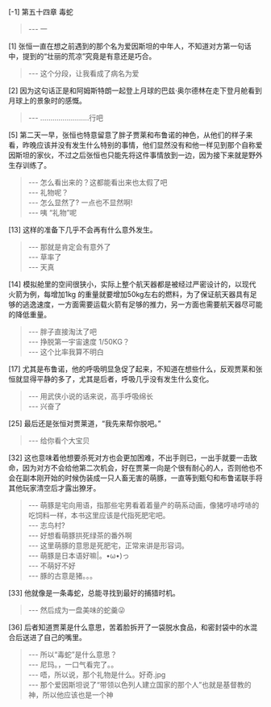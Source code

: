 
[-1] 第五十四章 毒蛇
>--- 一<br>

[1] 张恒一直在想之前遇到的那个名为爱因斯坦的中年人，不知道对方第一句话中，提到的“壮丽的荒凉”究竟是有意还是巧合。
>--- 这个分段，让我看成了病名为爱<br>

[2] 因为这句话正是和阿姆斯特朗一起登上月球的巴兹·奥尔德林在走下登月舱看到月球上的景象时的感慨。
>--- ……………………行吧<br>

[5] 第二天一早，张恒也特意留意了胖子贾莱和布鲁诺的神色，从他们的样子来看，昨晚应该并没有发生什么特别的事情，他们显然没有和他一样见到那个自称爱因斯坦的家伙，不过之后张恒也只能先将这件事情放到一边，因为接下来就是野外生存训练了。
>--- 怎么看出来的？这都能看出来也太假了吧<br>
>--- 礼物呢？<br>
>--- 怎么显然了? 一点也不显然啊!<br>
>--- 咦 “礼物”呢<br>

[13] 这样的准备下几乎不会再有什么意外发生。
>--- 那就是肯定会有意外了<br>
>--- 草率了<br>
>--- 天真<br>

[14] 模拟舱里的空间很狭小，实际上整个航天器都是被经过严密设计的，以现代火箭为例，每增加1kg 的重量就要增加50kg左右的燃料，为了保证航天器具有足够的逃逸速度，一方面需要运载火箭有足够的推力，另一方面也需要航天器尽可能的降低重量。
>--- 胖子直接淘汰了吧<br>
>--- 挣脱第一宇宙速度   1/50KG？<br>
>--- 这个比率我算不明白<br>

[17] 尤其是布鲁诺，他的呼吸明显急促了起来，不知道在想些什么，反观贾莱和张恒就显得平静的多了，尤其是后者，呼吸几乎没有发生什么变化。
>--- 用武侠小说的话来说，高手呼吸绵长<br>
>--- 兴奋了<br>

[25] 最后还是张恒对贾莱道，“我先来帮你脱吧。”
>--- 给你看个大宝贝<br>

[32] 这也意味着他想要杀死对方也会更加困难，不出手则已，一出手就要一击致命，因为对方不会给他第二次机会，好在贾莱一向是个很有耐心的人，否则他也不会在副本刚开始的时候伪装成一只人畜无害的萌豚，一直等到甄匂和布鲁诺联手将其他玩家清空后才露出獠牙。
>--- 萌豚是宅向用语，指那些宅男看着着量产的萌系动画，像猪哼哧哼哧的吃饲料一样，本书这里应该是代指死肥宅吧。<br>
>--- 志鸟村?<br>
>--- 好想看萌豚拱死绿茶的番外啊<br>
>--- 这里萌豚的意思是死肥宅，正常来讲是形容词。<br>
>--- 萌豚是日本语好嘛|。•ω•)っ<br>
>--- 不萌好不好<br>
>--- 豚的古意是猪。。。<br>

[33] 他就像是一条毒蛇，总能寻找到最好的捕猎时机。
>--- 然后成为一盘美味的蛇羹😜<br>

[36] 后者知道贾莱是什么意思，苦着脸拆开了一袋脱水食品，和密封袋中的水混合后送进了自己的嘴里。
>--- 所以“毒蛇”是什么意思？<br>
>--- 尼玛。，一口气看完了。。<br>
>--- 唔，所以说，那个礼物是什么。好奇.jpg<br>
>--- 那个爱因斯坦说了“带领以色列人建立国家的那个人”也就是基督教的神，所以他应该也是一个神<br>
